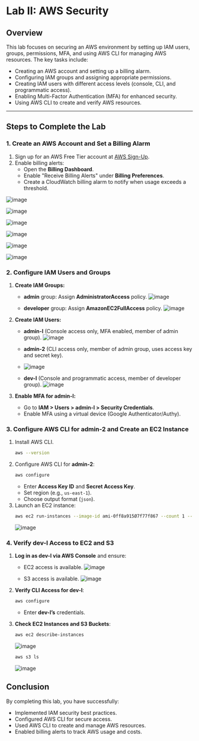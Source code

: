 # Lab II: AWS Security

## **Overview**
This lab focuses on securing an AWS environment by setting up IAM users, groups, permissions, MFA, and using AWS CLI for managing AWS resources. The key tasks include:

- Creating an AWS account and setting up a billing alarm.
- Configuring IAM groups and assigning appropriate permissions.
- Creating IAM users with different access levels (console, CLI, and programmatic access).
- Enabling Multi-Factor Authentication (MFA) for enhanced security.
- Using AWS CLI to create and verify AWS resources.

---

## **Steps to Complete the Lab**

### **1. Create an AWS Account and Set a Billing Alarm**
1. Sign up for an AWS Free Tier account at [AWS Sign-Up](https://aws.amazon.com/).
2. Enable billing alerts:
   - Open the **Billing Dashboard**.
   - Enable "Receive Billing Alerts" under **Billing Preferences**.
   - Create a CloudWatch billing alarm to notify when usage exceeds a threshold.

![image](https://github.com/user-attachments/assets/2e49723e-ef69-462d-9597-ae1d1be40dfc)
  
![image](https://github.com/user-attachments/assets/b16d2c0c-1ae0-4223-9931-fee29480ac62)
  
![image](https://github.com/user-attachments/assets/7a0fc365-3d5e-4662-8b4d-78bb0e62c0f4)

![image](https://github.com/user-attachments/assets/9092764c-88a8-4c50-bd35-7166a1996f0c)

![image](https://github.com/user-attachments/assets/7c57b4d0-3d11-43cc-beed-5fa3f720fc3d)

![image](https://github.com/user-attachments/assets/03a01d93-7076-4a77-ad07-b131a78f4c9d)

### **2. Configure IAM Users and Groups**
1. **Create IAM Groups:**
   - **admin** group: Assign **AdministratorAccess** policy.
   ![image](https://github.com/user-attachments/assets/4e37dcb9-c055-41aa-bb04-b18e348175f2)

   - **developer** group: Assign **AmazonEC2FullAccess** policy.
   ![image](https://github.com/user-attachments/assets/545df654-4657-4b17-8e09-0470a5ce7879)

2. **Create IAM Users:**
   - **admin-l** (Console access only, MFA enabled, member of admin group).
     ![image](https://github.com/user-attachments/assets/a4c401be-4bad-4ceb-af1c-39465ae6bc2f)

   - **admin-2** (CLI access only, member of admin group, uses access key and secret key).
   - ![image](https://github.com/user-attachments/assets/5ef9acb8-301a-44ff-9c71-6b3fd8f39337)

   - **dev-l** (Console and programmatic access, member of developer group).
     ![image](https://github.com/user-attachments/assets/2f18ac37-059f-4aa8-9b3b-f89d0313d9db)

3. **Enable MFA for admin-l:**
   - Go to **IAM > Users > admin-l > Security Credentials**.
   - Enable MFA using a virtual device (Google Authenticator/Authy).

### **3. Configure AWS CLI for admin-2 and Create an EC2 Instance**
1. Install AWS CLI.
   ```bash
   aws --version
   ```
2. Configure AWS CLI for **admin-2**:
   ```bash
   aws configure
   ```
   - Enter **Access Key ID** and **Secret Access Key**.
   - Set region (e.g., `us-east-1`).
   - Choose output format (`json`).
3. Launch an EC2 instance:
   ```bash
   aws ec2 run-instances --image-id ami-0ff8a915Ø7f77f867 --count 1 --instance-type t2.micro --key-name mykey --security-groups default
   ```
   ![image](https://github.com/user-attachments/assets/b12f7c7e-0a13-4888-955a-ecf0e562ba65)


### **4. Verify dev-l Access to EC2 and S3**
1. **Log in as dev-l via AWS Console** and ensure:
   - EC2 access is available.
   ![image](https://github.com/user-attachments/assets/88f8677c-d5a2-467b-9442-966c8ef9e41d)

   - S3 access is available.
     ![image](https://github.com/user-attachments/assets/6ac60138-6856-4331-9e8b-cbc87b7b488f)


2. **Verify CLI Access for dev-l**:
   ```bash
   aws configure
   ```
   - Enter **dev-l’s** credentials.
3. **Check EC2 Instances and S3 Buckets**:
   ```bash
   aws ec2 describe-instances
   ```
    ![image](https://github.com/user-attachments/assets/b99ef9c7-597a-4127-9fc1-d32890c78174)
   ```bash
   aws s3 ls
   ```
    ![image](https://github.com/user-attachments/assets/74c43e8b-e17e-46d8-bda9-f540ebe1e2ca)

## **Conclusion**
By completing this lab, you have successfully:
- Implemented IAM security best practices.
- Configured AWS CLI for secure access.
- Used AWS CLI to create and manage AWS resources.
- Enabled billing alerts to track AWS usage and costs.

